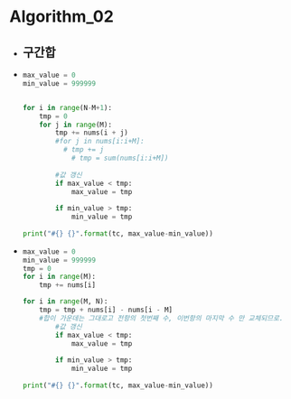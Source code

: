 # Algorithm_02



- ## 구간합

- ```python
  max_value = 0
  min_value = 999999
  
  
  for i in range(N-M+1):
      tmp = 0
      for j in range(M):
          tmp += nums(i + j)
          #for j in nums[i:i+M]:
          	# tmp += j
              # tmp = sum(nums[i:i+M])
              
          #값 갱신
          if max_value < tmp:
              max_value = tmp
              
          if min_value > tmp:
              min_value = tmp
              
  print("#{} {}".format(tc, max_value-min_value))
  ```

- ```python
  max_value = 0
  min_value = 999999
  tmp = 0
  for i in range(M):
      tmp += nums[i]
  
  for i in range(M, N):
      tmp = tmp + nums[i] - nums[i - M]
      #합이 가운데는 그대로고 전항의 첫번째 수, 이번항의 마지막 수 만 교체되므로.        
          #값 갱신
          if max_value < tmp:
              max_value = tmp
              
          if min_value > tmp:
              min_value = tmp
              
  print("#{} {}".format(tc, max_value-min_value))
  
  ```





## 



### 


